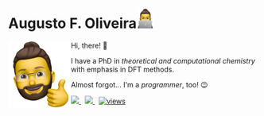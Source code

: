 # Augusto F. Oliveira<img src="img/onlaptop-sticker.png" height="40px">

<img align="left" src="img/thumbup-sticker.png" width="25%"/>

Hi, there! 👋

I have a PhD in *theoretical and computational chemistry* with emphasis in DFT methods.  

Almost forgot... I'm a *programmer*, too! 😉

<a href="https://www.linkedin.com/in/af0liveira/">
    <img src="https://img.shields.io/badge/in/af0liveira-blue?logo=linkedin"/>
</a>
&nbsp;
<a href="https://github.com/af0liveira">
    <img src="https://img.shields.io/badge/af0liveira-gray?logo=github"/>
</a>
&nbsp;
<a href="https://github.com/af0liveira">
    <img alt="views" title="GitHub profile views" src="https://kounter.tk/badge/af0liveira?cntSuffix=%20Views"/>
</a>
